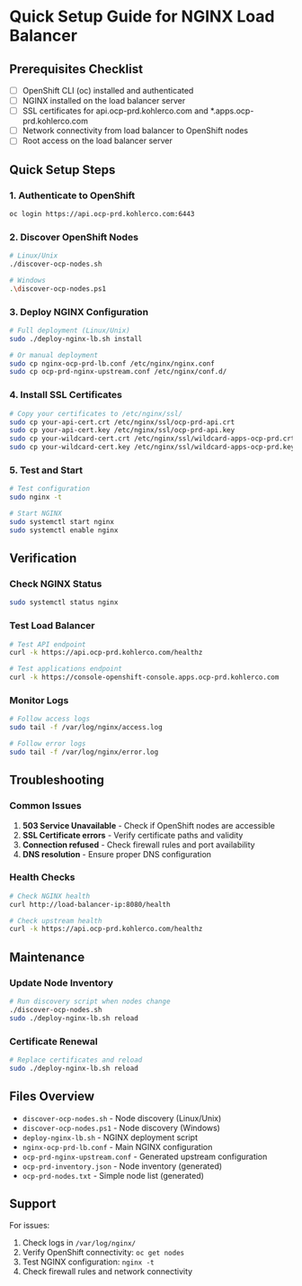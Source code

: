 # Quick Setup Guide for NGINX Load Balancer

## Prerequisites Checklist

- [ ] OpenShift CLI (oc) installed and authenticated
- [ ] NGINX installed on the load balancer server
- [ ] SSL certificates for api.ocp-prd.kohlerco.com and *.apps.ocp-prd.kohlerco.com
- [ ] Network connectivity from load balancer to OpenShift nodes
- [ ] Root access on the load balancer server

## Quick Setup Steps

### 1. Authenticate to OpenShift
```bash
oc login https://api.ocp-prd.kohlerco.com:6443
```

### 2. Discover OpenShift Nodes
```bash
# Linux/Unix
./discover-ocp-nodes.sh

# Windows
.\discover-ocp-nodes.ps1
```

### 3. Deploy NGINX Configuration
```bash
# Full deployment (Linux/Unix)
sudo ./deploy-nginx-lb.sh install

# Or manual deployment
sudo cp nginx-ocp-prd-lb.conf /etc/nginx/nginx.conf
sudo cp ocp-prd-nginx-upstream.conf /etc/nginx/conf.d/
```

### 4. Install SSL Certificates
```bash
# Copy your certificates to /etc/nginx/ssl/
sudo cp your-api-cert.crt /etc/nginx/ssl/ocp-prd-api.crt
sudo cp your-api-cert.key /etc/nginx/ssl/ocp-prd-api.key
sudo cp your-wildcard-cert.crt /etc/nginx/ssl/wildcard-apps-ocp-prd.crt
sudo cp your-wildcard-cert.key /etc/nginx/ssl/wildcard-apps-ocp-prd.key
```

### 5. Test and Start
```bash
# Test configuration
sudo nginx -t

# Start NGINX
sudo systemctl start nginx
sudo systemctl enable nginx
```

## Verification

### Check NGINX Status
```bash
sudo systemctl status nginx
```

### Test Load Balancer
```bash
# Test API endpoint
curl -k https://api.ocp-prd.kohlerco.com/healthz

# Test applications endpoint
curl -k https://console-openshift-console.apps.ocp-prd.kohlerco.com
```

### Monitor Logs
```bash
# Follow access logs
sudo tail -f /var/log/nginx/access.log

# Follow error logs
sudo tail -f /var/log/nginx/error.log
```

## Troubleshooting

### Common Issues
1. **503 Service Unavailable** - Check if OpenShift nodes are accessible
2. **SSL Certificate errors** - Verify certificate paths and validity
3. **Connection refused** - Check firewall rules and port availability
4. **DNS resolution** - Ensure proper DNS configuration

### Health Checks
```bash
# Check NGINX health
curl http://load-balancer-ip:8080/health

# Check upstream health
curl -k https://api.ocp-prd.kohlerco.com/healthz
```

## Maintenance

### Update Node Inventory
```bash
# Run discovery script when nodes change
./discover-ocp-nodes.sh
sudo ./deploy-nginx-lb.sh reload
```

### Certificate Renewal
```bash
# Replace certificates and reload
sudo ./deploy-nginx-lb.sh reload
```

## Files Overview

- `discover-ocp-nodes.sh` - Node discovery (Linux/Unix)
- `discover-ocp-nodes.ps1` - Node discovery (Windows)
- `deploy-nginx-lb.sh` - NGINX deployment script
- `nginx-ocp-prd-lb.conf` - Main NGINX configuration
- `ocp-prd-nginx-upstream.conf` - Generated upstream configuration
- `ocp-prd-inventory.json` - Node inventory (generated)
- `ocp-prd-nodes.txt` - Simple node list (generated)

## Support

For issues:
1. Check logs in `/var/log/nginx/`
2. Verify OpenShift connectivity: `oc get nodes`
3. Test NGINX configuration: `nginx -t`
4. Check firewall rules and network connectivity
